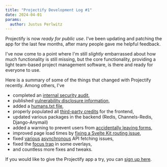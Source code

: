 ```yaml
---
title: "Projectify Development Log #1"
date: 2024-04-01
params:
  author: Justus Perlwitz
---
```


Projectify is now _ready for public use_. I've been updating and patching the
app for the last few months, after many people gave me helpful feedback.

I've now come to a point where I'm still _slightly_ embarrassed about how much
functionality is still missing, but the core functionality, providing a light
team-based project management software, is there and ready for everyone to use.

Here is a summary of some of the things that changed with Projectify recently.
Among others, I've

- completed an [internal security
  audit](https://www.projectifyapp.com/security/general),
- published [vulnerability disclosure
  information](https://www.projectifyapp.com/security/disclose),
- added a [humans.txt file](https://www.projectifyapp.com/humans.txt),
- properly populated all [third-party
  credits](https://www.projectifyapp.com/credits) for the frontend,
- updated various packages in the backend (Redis, Channels-Redis,
  Django-Anymail)
- added a warning to prevent users from [accidentally leaving
  forms](https://github.com/jwpconsulting/projectify/pull/452),
- improved page load times by [fixing a Svelte Kit routing
  issue](https://github.com/jwpconsulting/projectify/pull/451),
- fixed [various](https://github.com/jwpconsulting/projectify/pull/448)
  [asynchronous](https://github.com/jwpconsulting/projectify/pull/449) API
  fetching issues,
- fixed the [focus trap](https://github.com/jwpconsulting/projectify/pull/447)
  in some overlays,
- and countless more fixes and tweaks.

If you would like to give the Projectify app a try, you can [sign up here](https://www.projectifyapp.com/user/sign-up).
